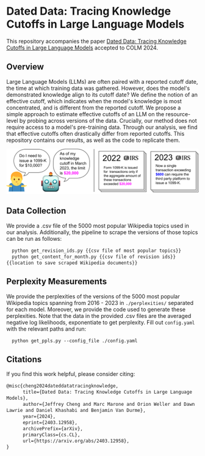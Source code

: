 # Dated Data: Tracing Knowledge Cutoffs in Large Language Models

This repository accompanies the paper [Dated Data: Tracing Knowledge Cutoffs in Large Language Models](https://arxiv.org/abs/2403.12958) accepted to COLM 2024.

## Overview

Large Language Models (LLMs) are often paired with a reported cutoff date, the time at which training data was gathered. However, does the model's demonstrated knowledge align to its cutoff date? We define the notion of an effective cutoff, which indicates when the model's knowledge is most concentrated, and is different from the reported cutoff. We propose a simple approach to estimate effective cutoffs of an LLM on the resource-level by probing across versions of the data. Crucially, our method does not require access to a model's pre-training data. Through our analysis, we find that effective cutoffs often drastically differ from reported cutoffs. This repository contains our results, as well as the code to replicate them.

![alt text](https://github.com/nexync/dated_data/blob/main/images/timestamp.drawio.png?raw=true)

## Data Collection

We provide a .csv file of the 5000 most popular Wikipedia topics used in our analysis. Additionally, the pipeline to scrape the versions of those topics can be run as follows:

```
  python get_revision_ids.py {{csv file of most popular topics}}
  python get_content_for_month.py {{csv file of revision ids}} {{location to save scraped Wikipedia documents}}
```

## Perplexity Measurements

We provide the perplexities of the versions of the 5000 most popular Wikipedia topics spanning from 2016 - 2023 in `./perplexities/` separated for each model. Moreover, we provide the code used to generate these perplexities. Note that the data in the provided .csv files are the averaged negative log likelihoods, exponentiate to get perplexity. Fill out `config.yaml` with the relevant paths and run:

```
  python get_ppls.py --config_file ./config.yaml
```
## Citations

If you find this work helpful, please consider citing:

```
@misc{cheng2024dateddatatracingknowledge,
      title={Dated Data: Tracing Knowledge Cutoffs in Large Language Models}, 
      author={Jeffrey Cheng and Marc Marone and Orion Weller and Dawn Lawrie and Daniel Khashabi and Benjamin Van Durme},
      year={2024},
      eprint={2403.12958},
      archivePrefix={arXiv},
      primaryClass={cs.CL},
      url={https://arxiv.org/abs/2403.12958}, 
}
```
